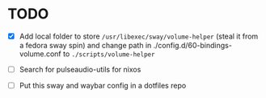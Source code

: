 # TODO

- [x] Add local folder to store `/usr/libexec/sway/volume-helper` (steal it from a fedora sway spin) and change path in ./config.d/60-bindings-volume.conf to `./scripts/volume-helper`
- [ ] Search for pulseaudio-utils for nixos
- [ ] Put this sway and waybar config in a dotfiles repo


